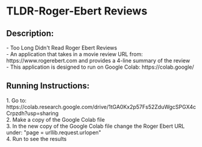 # TLDR-Roger-Ebert Reviews
<h2>Description:</h2>
- Too Long Didn't Read Roger Ebert Reviews <br/>
- An application that takes in a movie review URL from: https://www.rogerebert.com and provides a 4-line summary of the review <br/>
- This application is designed to run on Google Colab: https://colab.google/ <br/>

<h2>Running Instructions:</h2>
1. Go to: https://colab.research.google.com/drive/1tGA0Kx2p57Fs52ZduWgcSPGX4cCrpzdh?usp=sharing <br/>
2. Make a copy of the Google Colab file <br/>
3. In the new copy of the Google Colab file change the Roger Ebert URL under: "page = urllib.request.urlopen" <br/>
4. Run to see the results <br/>
